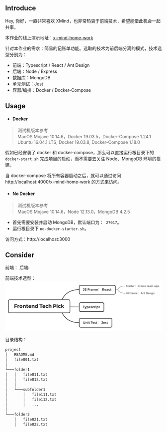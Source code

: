 
## Introduce
Hey, 你好，一直非常喜欢 XMind，也非常热衷于前端技术，希望能借此机会一起共事。

本作业的线上演示地址：[x-mind-home-work](https://0504.pet/x-mind-home-work)  

针对本作业的需求：简易的记账单功能。选取的技术为前后端分离的模式，技术选型分别为：
- 前端：Typescript / React / Ant Design
- 后端：Node / Express
- 数据库：MongoDB
- 单元测试：Jest 
- 容器/编排：Docker / Docker-Compose

## Usage

- #### Docker

> 测试机版本参考  
> MacOS Mojave 10.14.6，Docker 19.03.5，Docker-Compose 1.24.1  
> Ubuntu 16.04.1 LTS, Docker 19.03.8, Docker-Compose 1.18.0

假如已经安装了 docker 和 docker-compose，那么可以直接运行根目录下的 `` docker-start.sh `` 完成项目的启动，而不需要去关注
 Node、MongoDB 环境的搭建。
 
 当 docker-compose 将所有容器启动之后，就可以通过访问 http://localhost:4000/x-mind-home-work 的方式来访问。
 
 - #### No Docker
 > 测试机版本参考  
 > MacOS Mojave 10.14.6，Node 12.13.0，MongoDB 4.2.5  

- 首先需要安装并启动 MongoDB，默认端口为：`` 27017``。
- 运行根目录下 `` no-docker-starter.sh ``。

访问方式：http://localhost:3000

 ## Consider
 
 前端：
 后端:

前端技术选型：
![images](https://github.com/BertieGo/bill-book/blob/master/mind-images/frontend-tech-pick.png?raw=true)

目录结构：

```
project
│   README.md
│   file001.txt    
│
└───folder1
│   │   file011.txt
│   │   file012.txt
│   │
│   └───subfolder1
│       │   file111.txt
│       │   file112.txt
│       │   ...
│   
└───folder2
    │   file021.txt
    │   file022.txt
```

